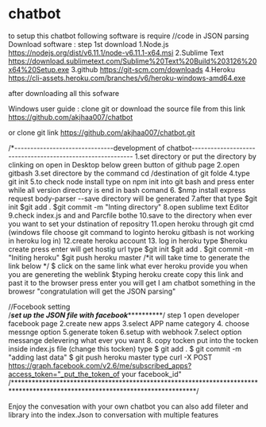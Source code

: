 # chatbot
to setup this chatbot following software is require
//code in JSON parsing 
Download software :
step 1st download 
1.Node.js 
https://nodejs.org/dist/v6.11.1/node-v6.11.1-x64.msi
2.Sublime Text
https://download.sublimetext.com/Sublime%20Text%20Build%203126%20x64%20Setup.exe
3.github
https://git-scm.com/downloads
4.Heroku
https://cli-assets.heroku.com/branches/v6/heroku-windows-amd64.exe

after downloading all this sofware 

Windows user guide 
:
clone git or download the source file 
from this link
https://github.com/akjhaa007/chatbot

or clone git link 
https://github.com/akjhaa007/chatbot.git

/*-------------------------------development of chatbot-----------------------------------------------------------
1.set directory or put the directory  by clinking on open in Desktop below green button of github page
2.open gitbash
3.set directore by the command cd /destination of git folde
4.type git init 
5.to check node install type on npm init into git bash
and press enter while all version directory is end in bash comand
6.
$nmp install express request body-parser --save
directory will be generated 
7.after that type 
$git init 
$git add .
$git commit -m "Inting directory"
8.open sublime text Editor 
9.check index.js and and Parcfile bothe
10.save to the directory when ever you want to set your dstination of repositry 
11.open heroku through git cmd (windows file choose git command to loginto heroku gitbash is not working in heroku log in)
12.create heroku account 
13. log in heroku
type
$heroku create press enter 
will get hostig url
type $git init
$git add .
$git commit -m "Initing heroku"
$git push heroku master    /*it will take time to generate the link below */
$ click on the same link what ever heroku provide you when you are genereting the weblink
$typing heroku create 
copy this link and  past it to the browser
press enter you will get 
I am chatbot something in the browesr
"congratulation  will get the JSON parsing" 

//Focebook setting  
/***********set up the JSON file with facebook*********************/
step 1 open developer facebook page 
2.create new apps 
3.select APP name category 
4. choose messnge option
5.generate token
6.setup with webhook
7.select option messange delevering what ever you want
8. copy tocken
put into the tocken  inside index.js file (change this tocken)
type 
$ git add .
$ git commit -m "adding last data"
$ git push heroku master
type
curl -X POST https://graph.facebook.com/v2.6/me/subscribed_apps?access_token="_put_the_token_of your facebook_id"
/*****************************************************************************************************************************/

Enjoy the convesation with your own chatbot
you  can also add fileter and library into the index.Json to conversation with multiple features











